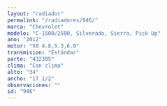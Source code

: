 ```yaml
---
layout: "radiador"
permalink: "/radiadores/946/"
marca: "Chevrolet"
modelo: "C-1500/2500, Silverado, Sierra, Pick Up"
ano: "2012"
motor: "V8 4.8,5.3,6.0"
transmision: "Estándar"
parte: "432305"
clima: "Con clima"
alto: "34"
ancho: "17 1/2"
observaciones: ""
id: "946"
---
```


